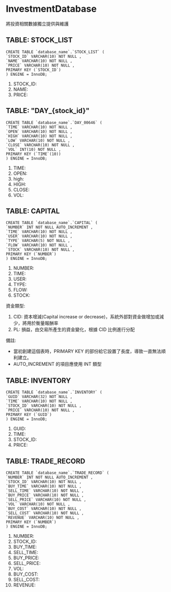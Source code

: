 # InvestmentDatabase
將投資相關數據獨立提供與維護

## TABLE: STOCK_LIST

```
CREATE TABLE `database_name`.`STOCK_LIST` ( 
`STOCK_ID` VARCHAR(10) NOT NULL , 
`NAME` VARCHAR(10) NOT NULL , 
`PRICE` VARCHAR(10) NOT NULL , 
PRIMARY KEY (`STOCK_ID`)
) ENGINE = InnoDB;
```

1. STOCK_ID:
2. NAME:
3. PRICE:
	
## TABLE: "DAY_{stock_id}"

```
CREATE TABLE `database_name`.`DAY_00646` ( 
`TIME` VARCHAR(10) NOT NULL , 
`OPEN` VARCHAR(10) NOT NULL , 
`HIGH` VARCHAR(10) NOT NULL , 
`LOW` VARCHAR(10) NOT NULL , 
`CLOSE` VARCHAR(10) NOT NULL , 
`VOL` INT(10) NOT NULL , 
PRIMARY KEY (`TIME`(10))
) ENGINE = InnoDB;
```  

1. TIME:
2. OPEN:
3. high:
4. HIGH:
5. CLOSE:
6. VOL:

## TABLE: CAPITAL

```
CREATE TABLE `database_name`.`CAPITAL` ( 
`NUMBER` INT NOT NULL AUTO_INCREMENT , 
`TIME` VARCHAR(10) NOT NULL , 
`USER` VARCHAR(10) NOT NULL , 
`TYPE` VARCHAR(5) NOT NULL , 
`FLOW` VARCHAR(10) NOT NULL , 
`STOCK` VARCHAR(10) NOT NULL , 
PRIMARY KEY (`NUMBER`)
) ENGINE = InnoDB;
```

1. NUMBER:
2. TIME: 
3. USER: 
4. TYPE:
5. FLOW:
6. STOCK:

資金類型:

1. CID: 資本增減(Capital increase or decrease)，系統外部對資金做增加或減少，將用於衡量報酬率
2. PL: 損益，由交易所產生的資金變化，根據 CID 比例進行分配

備註:

* 當初創建這個表時，PRIMARY KEY 的部份給它設置了長度，導致一直無法順利建立。
* AUTO_INCREMENT 的項目應使用 INT 類型



## TABLE: INVENTORY

```
CREATE TABLE `database_name`.`INVENTORY` ( 
`GUID` VARCHAR(32) NOT NULL , 
`TIME` VARCHAR(10) NOT NULL , 
`STOCK_ID` VARCHAR(10) NOT NULL , 
`PRICE` VARCHAR(10) NOT NULL , 
PRIMARY KEY (`GUID`)
) ENGINE = InnoDB;
```

1. GUID:
2. TIME: 
3. STOCK_ID: 
4. PRICE: 

## TABLE: TRADE_RECORD

```
CREATE TABLE `database_name`.`TRADE_RECORD` ( 
`NUMBER` INT NOT NULL AUTO_INCREMENT , 
`STOCK_ID` VARCHAR(10) NOT NULL , 
`BUY_TIME` VARCHAR(10) NOT NULL , 
`SELL_TIME` VARCHAR(10) NOT NULL , 
`BUY_PRICE` VARCHAR(10) NOT NULL , 
`SELL_PRICE` VARCHAR(10) NOT NULL , 
`VOL` VARCHAR(10) NOT NULL , 
`BUY_COST` VARCHAR(10) NOT NULL , 
`SELL_COST` VARCHAR(10) NOT NULL , 
`REVENUE` VARCHAR(10) NOT NULL , 
PRIMARY KEY (`NUMBER`)
) ENGINE = InnoDB;
```

1. NUMBER: 
2. STOCK_ID: 
3. BUY_TIME: 
4. SELL_TIME: 
5. BUY_PRICE: 
6. SELL_PRICE: 
7. VOL: 
8. BUY_COST: 
9. SELL_COST: 
10. REVENUE:

